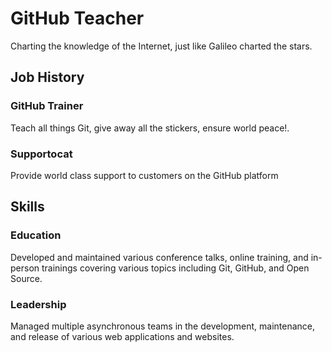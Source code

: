 # GitHub Teacher

Charting the knowledge of the Internet, just like Galileo charted the stars.

## Job History

### GitHub Trainer

Teach all things Git, give away all the stickers, ensure world peace!.

### Supportocat

Provide world class support to customers on the GitHub platform

## Skills

### Education

Developed and maintained various conference talks, online training, and in-person trainings covering various topics including Git, GitHub, and Open Source.

### Leadership

Managed multiple asynchronous teams in the development, maintenance, and release of various web applications and websites.
